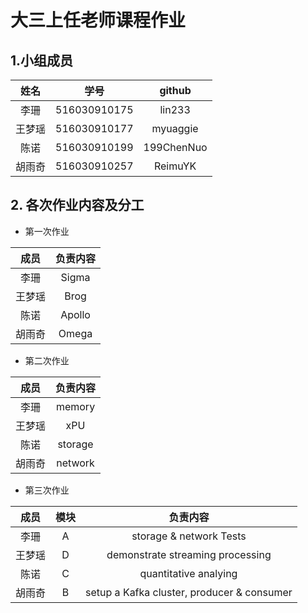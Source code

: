 # 大三上任老师课程作业  

## 1.小组成员   
| 姓名 | 学号 | github | 
| :-:  | :-: | :-: | 
| 李珊 | 516030910175 | lin233 |  
| 王梦瑶 | 516030910177 | myuaggie | 
| 陈诺 | 516030910199 | 199ChenNuo |
| 胡雨奇 | 516030910257 | ReimuYK | 

## 2. 各次作业内容及分工  

* 第一次作业  

| 成员 | 负责内容 |  
| :-: | :-: |  
| 李珊 | Sigma |
| 王梦瑶 | Brog |
| 陈诺 | Apollo |
| 胡雨奇 | Omega |  

* 第二次作业 

| 成员 | 负责内容 |  
| :-: | :-: |  
| 李珊 | memory |
| 王梦瑶 | xPU |
| 陈诺 | storage |
| 胡雨奇 | network |  

* 第三次作业

| 成员 | 模块 | 负责内容 |
| :-: | :-: | :-: |
| 李珊 | A | storage & network Tests |  
| 王梦瑶 | D | demonstrate streaming processing |
| 陈诺 | C | quantitative analying |
| 胡雨奇 | B | setup a Kafka cluster, producer & consumer |


